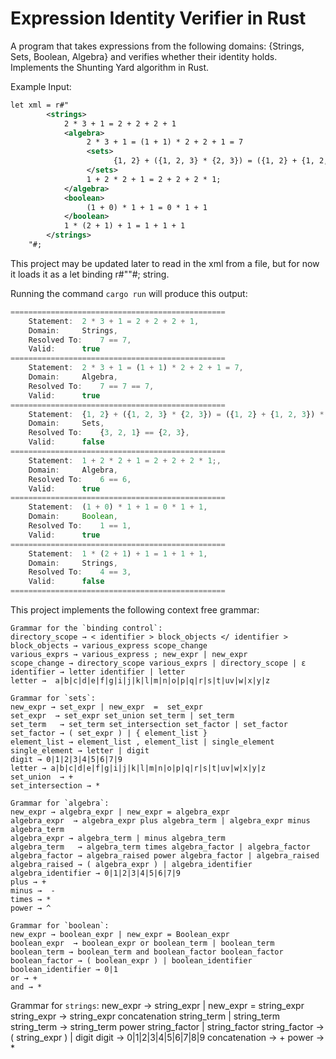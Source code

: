 # Expression Identity Verifier in Rust

A program that takes expressions from the following domains: {Strings, Sets, Boolean, Algebra} and verifies whether their identity holds. Implements the Shunting Yard algorithm in Rust.

Example Input:

```xml
let xml = r#"
        <strings>
            2 * 3 + 1 = 2 + 2 + 2 + 1 
            <algebra>
                 2 * 3 + 1 = (1 + 1) * 2 + 2 + 1 = 7
                 <sets>
                       {1, 2} + ({1, 2, 3} * {2, 3}) = ({1, 2} + {1, 2, 3}) * {2, 3}
                 </sets>
                 1 + 2 * 2 + 1 = 2 + 2 + 2 * 1;         
            </algebra>
            <boolean>
                 (1 + 0) * 1 + 1 = 0 * 1 + 1
            </boolean>
            1 * (2 + 1) + 1 = 1 + 1 + 1 
        </strings>
    "#;
```

This project may be updated later to read in the xml from a file, but for now it loads it as a let binding r#""#; string.

Running the command `cargo run` will produce this output:

```javascript
================================================
    Statement:  2 * 3 + 1 = 2 + 2 + 2 + 1,
    Domain:     Strings,
    Resolved To:    7 == 7,
    Valid:      true
================================================
    Statement:  2 * 3 + 1 = (1 + 1) * 2 + 2 + 1 = 7,
    Domain:     Algebra,
    Resolved To:    7 == 7 == 7,
    Valid:      true
================================================
    Statement:  {1, 2} + ({1, 2, 3} * {2, 3}) = ({1, 2} + {1, 2, 3}) * {2, 3},
    Domain:     Sets,
    Resolved To:    {3, 2, 1} == {2, 3},
    Valid:      false
================================================
    Statement:  1 + 2 * 2 + 1 = 2 + 2 + 2 * 1;,
    Domain:     Algebra,
    Resolved To:    6 == 6,
    Valid:      true
================================================
    Statement:  (1 + 0) * 1 + 1 = 0 * 1 + 1,
    Domain:     Boolean,
    Resolved To:    1 == 1,
    Valid:      true
================================================
    Statement:  1 * (2 + 1) + 1 = 1 + 1 + 1,
    Domain:     Strings,
    Resolved To:    4 == 3,
    Valid:      false
================================================
```

This project implements the following context free grammar:

```
Grammar for the `binding control`:
directory_scope → < identifier > block_objects </ identifier >
block_objects → various_express scope_change
various_exprs → various_express ; new_expr | new_expr
scope_change → directory_scope various_exprs | directory_scope | ԑ
identifier → letter identifier | letter
letter →  a|b|c|d|e|f|g|i|j|k|l|m|n|o|p|q|r|s|t|uv|w|x|y|z

Grammar for `sets`:
new_expr → set_expr | new_expr  =  set_expr
set_expr  → set_expr set_union set_term | set_term
set_term   → set_term set_intersection set_factor | set_factor
set_factor → ( set_expr ) | { element_list }
element_list → element_list , element_list | single_element
single_element → letter | digit
digit → 0|1|2|3|4|5|6|7|9
letter → a|b|c|d|e|f|g|i|j|k|l|m|n|o|p|q|r|s|t|uv|w|x|y|z
set_union  → +
set_intersection → *

Grammar for `algebra`:
new_expr → algebra_expr | new_expr = algebra_expr
algebra_expr  → algebra_expr plus algebra_term | algebra_expr minus algebra_term 
algebra_expr → algebra_term | minus algebra_term
algebra_term   → algebra_term times algebra_factor | algebra_factor
algebra_factor → algebra_raised power algebra_factor | algebra_raised
algebra_raised → ( algebra_expr ) | algebra_identifier
algebra_identifier → 0|1|2|3|4|5|6|7|9
plus → + 
minus →  -
times → *
power → ^

Grammar for `boolean`:
new_expr → boolean_expr | new_expr = Boolean_expr
boolean_expr  → boolean_expr or boolean_term | boolean_term
boolean_term → boolean_term and boolean_factor boolean_factor
boolean_factor → ( boolean_expr ) | boolean_identifier
boolean_identifier → 0|1
or → +
and → *
```
Grammar for `strings`:
new_expr → string_expr | new_expr = string_expr
string_expr  → string_expr concatenation string_term | string_term
string_term → string_term power string_factor | string_factor
string_factor → ( string_expr ) | digit
digit → 0|1|2|3|4|5|6|7|8|9
concatenation → +
power → *

